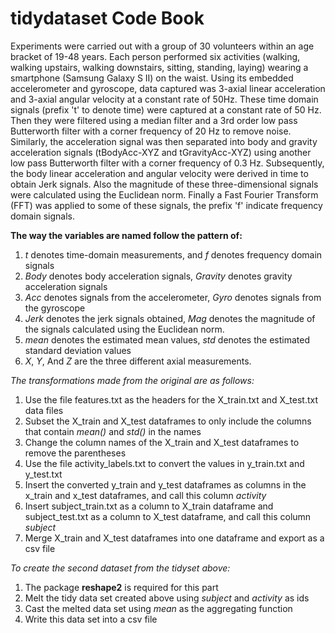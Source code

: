 tidydataset Code Book
=====================

Experiments were carried out with a group of 30 volunteers within an age bracket of 19-48 years. Each person performed six activities (walking, walking upstairs, walking downstairs, sitting, standing, laying) wearing a smartphone (Samsung Galaxy S II) on the waist. Using its embedded accelerometer and gyroscope, data captured was 3-axial linear acceleration and 3-axial angular velocity at a constant rate of 50Hz. These time domain signals (prefix 't' to denote time) were captured at a constant rate of 50 Hz. Then they were filtered using a median filter and a 3rd order low pass Butterworth filter with a corner frequency of 20 Hz to remove noise. Similarly, the acceleration signal was then separated into body and gravity acceleration signals (tBodyAcc-XYZ and tGravityAcc-XYZ) using another low pass Butterworth filter with a corner frequency of 0.3 Hz. Subsequently, the body linear acceleration and angular velocity were derived in time to obtain Jerk signals. Also the magnitude of these three-dimensional signals were calculated using the Euclidean norm. Finally a Fast Fourier Transform (FFT) was applied to some of these signals, the prefix 'f' indicate frequency domain signals.

**The way the variables are named follow the pattern of:**

1. *t* denotes time-domain measurements, and *f* denotes frequency domain signals
2. *Body* denotes body acceleration signals, *Gravity* denotes gravity acceleration signals
3. *Acc* denotes signals from the accelerometer, *Gyro* denotes signals from the gyroscope
4. *Jerk* denotes the jerk signals obtained, *Mag* denotes the magnitude of the signals calculated using the Euclidean norm.
5. *mean* denotes the estimated mean values, *std* denotes the estimated standard deviation values
6. *X*, *Y*, And *Z* are the three different axial measurements.

*The transformations made from the original are as follows:*

1. Use the file features.txt as the headers for the X_train.txt and X_test.txt data files
2. Subset the X_train and X_test dataframes to only include the columns that contain *mean()* and *std()* in the names
3. Change the column names of the X_train and X_test dataframes to remove the parentheses
4. Use the file activity_labels.txt to convert the values in y_train.txt and y_test.txt
5. Insert the converted y_train and y_test dataframes as columns in the x_train and x_test dataframes, and call this column *activity*
6. Insert subject_train.txt as a column to X_train dataframe and subject_test.txt as a column to X_test dataframe, and call this column *subject*
7. Merge X_train and X_test dataframes into one dataframe and export as a csv file

*To create the second dataset from the tidyset above:*

1. The package **reshape2** is required for this part
2. Melt the tidy data set created above using *subject* and *activity* as ids
3. Cast the melted data set using *mean* as the aggregating function
4. Write this data set into a csv file



